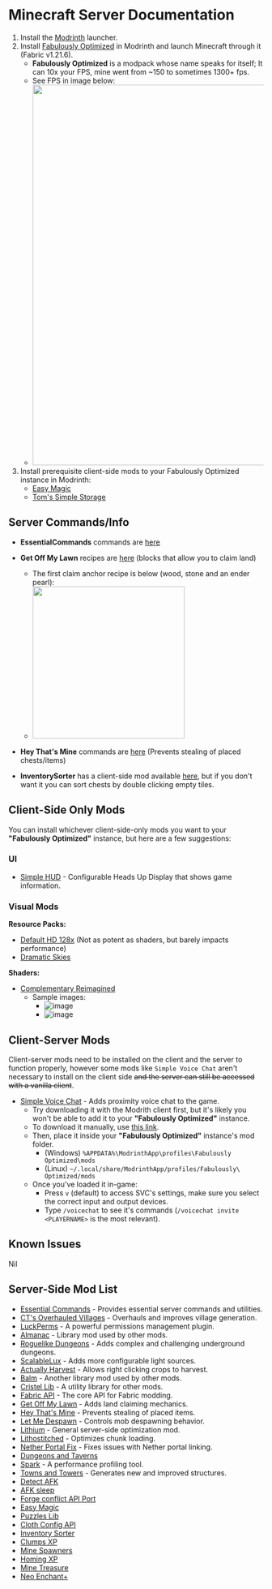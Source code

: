 # Minecraft Server Documentation

1. Install the [Modrinth](https://modrinth.com/app) launcher.
2. Install [Fabulously Optimized](https://modrinth.com/modpack/fabulously-optimized?version=1.21.6#download) in Modrinth and launch Minecraft through it (Fabric v1.21.6). 
    - **Fabulously Optimized** is a modpack whose name speaks for itself; It can 10x your FPS, mine went from ~150 to sometimes 1300+ fps.
    - See FPS in image below:
    - <img src="https://github.com/user-attachments/assets/81eeada7-3107-443e-b296-6e36af6c2825" width="750"/>
3. Install prerequisite client-side mods to your Fabulously Optimized instance in Modrinth:
    - [Easy Magic](https://modrinth.com/mod/easy-magic?version=1.21.6&loader=fabric)
    - [Tom's Simple Storage](https://modrinth.com/mod/toms-storage?version=1.21.6&loader=fabric#download)


## Server Commands/Info

- **EssentialCommands** commands are [here](https://github.com/John-Paul-R/Essential-Commands/wiki/List-of-Commands-&-Permissions)

- **Get Off My Lawn** recipes are [here](https://github.com/Patbox/get-off-my-lawn-reserved/blob/1.21.6/recipes.md) (blocks that allow you to claim land)
  - The first claim anchor recipe is below (wood, stone and an ender pearl):
  - <img src="https://github.com/user-attachments/assets/4f889253-2d2d-4dce-9a5f-518e651bd588" width="300"/>
 
- **Hey That's Mine** commands are [here](https://github.com/QuiltServerTools/HeyThatsMine?tab=readme-ov-file#using-htm) (Prevents stealing of placed chests/items)

- **InventorySorter** has a client-side mod available [here](https://modrinth.com/mod/inventory-sorting?version=1.21.6), but if you don't want it you can sort chests by double clicking empty tiles.


## Client-Side Only Mods

You can install whichever client-side-only mods you want to your **"Fabulously Optimized"** instance, but here are a few suggestions:

### UI
- [Simple HUD](https://modrinth.com/mod/simplehud) - Configurable Heads Up Display that shows game information.

### Visual Mods
**Resource Packs:**
- [Default HD 128x](https://modrinth.com/resourcepack/default-hd-128x/versions) (Not as potent as shaders, but barely impacts performance)
- [Dramatic Skies](https://modrinth.com/resourcepack/dramatic-skys)

**Shaders:**
- [Complementary Reimagined](https://modrinth.com/shader/complementary-reimagined)
  - Sample images:
    - ![image](https://github.com/user-attachments/assets/def189a6-9266-443c-bbff-40cb64df262c)
    - ![image](https://github.com/user-attachments/assets/4c0afb55-40e1-4987-bc3c-048f948477f6)

## Client-Server Mods

Client-server mods need to be installed on the client and the server to function properly, however some mods like `Simple Voice Chat` aren't necessary to install on the client side ~~and the server can still be accessed with a vanilla client~~.

- [Simple Voice Chat](https://modrinth.com/plugin/simple-voice-chat) - Adds proximity voice chat to the game.
    - Try downloading it with the Modrith client first, but it's likely you won't be able to add it to your **"Fabulously Optimized"** instance.
    - To download it manually, use [this link](https://modrinth.com/plugin/simple-voice-chat?version=1.21.6&loader=fabric).
    - Then, place it inside your **"Fabulously Optimized"** instance's mod folder.
        - (Windows) `%APPDATA%\ModrinthApp\profiles\Fabulously Optimized\mods`
        - (Linux) `~/.local/share/ModrinthApp/profiles/Fabulously\ Optimized/mods`
    - Once you've loaded it in-game:
      - Press `v` (default) to access SVC's settings, make sure you select the correct input and output devices.
      - Type `/voicechat` to see it's commands (`/voicechat invite <PLAYERNAME>` is the most relevant).    


## Known Issues
Nil

## Server-Side Mod List
- [Essential Commands](https://github.com/John-Paul-R/Essential-Commands/) - Provides essential server commands and utilities.
- [CT's Overhauled Villages](https://modrinth.com/mod/ct-overhaul-village) - Overhauls and improves village generation.
- [LuckPerms](https://modrinth.com/plugin/luckperms) - A powerful permissions management plugin.
- [Almanac](https://modrinth.com/mod/almanac) - Library mod used by other mods.
- [Roguelike Dungeons](https://modrinth.com/mod/roguelikedungeons) - Adds complex and challenging underground dungeons.
- [ScalableLux](https://modrinth.com/mod/scalablelux) - Adds more configurable light sources.
- [Actually Harvest](https://modrinth.com/mod/actually-harvest) - Allows right clicking crops to harvest.
- [Balm](https://modrinth.com/mod/balm) - Another library mod used by other mods.
- [Cristel Lib](https://modrinth.com/mod/cristel-l55) - A utility library for other mods.
- [Fabric API](https://modrinth.com/mod/fabric-api) - The core API for Fabric modding.
- [Get Off My Lawn](https://modrinth.com/mod/goml-reserved) - Adds land claiming mechanics.
- [Hey That's Mine](https://modrinth.com/mod/htm) - Prevents stealing of placed items.
- [Let Me Despawn](https://modrinth.com/plugin/lmd) - Controls mob despawning behavior.
- [Lithium](https://modrinth.com/mod/lithium) - General server-side optimization mod.
- [Lithostitched](https://modrinth.com/mod/lithostitched) - Optimizes chunk loading.
- [Nether Portal Fix](https://modrinth.com/mod/netherportalfix) - Fixes issues with Nether portal linking.
- [Dungeons and Taverns](https://modrinth.com/datapack/dungeons-and-taverns)
- [Spark](https://modrinth.com/mod/spark) - A performance profiling tool.
- [Towns and Towers](https://modrinth.com/mod/towns-and-towers) - Generates new and improved structures.
- [Detect AFK](https://modrinth.com/datapack/detect-afk)
- [AFK sleep](https://modrinth.com/datapack/afk-sleep)
- [Forge conflict API Port](https://modrinth.com/mod/forge-config-api-port)
- [Easy Magic](https://modrinth.com/mod/easy-magic)
- [Puzzles Lib](https://modrinth.com/mod/puzzles-lib)
- [Cloth Config API](https://modrinth.com/mod/cloth-config)
- [Inventory Sorter](https://modrinth.com/mod/inventory-sorting)
- [Clumps XP](https://modrinth.com/mod/clumps)
- [Mine Spawners](https://modrinth.com/mod/mine-spawners)
- [Homing XP](https://modrinth.com/datapack/simple-homing-xp)
- [Mine Treasure](https://modrinth.com/datapack/mine-treasure)
- [Neo Enchant+](https://modrinth.com/datapack/neoenchant) 

